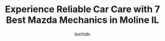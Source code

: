 ---
layout: ampstory
image: https://images.unsplash.com/photo-1626302592106-ad36b003cb39?ixlib=rb-4.0.3&ixid=MnwxMjA3fDB8MHxwaG90by1wYWdlfHx8fGVufDB8fHx8&auto=format&fit=crop&w=640&h=853&q=80
author: techidn
featured: false
description: When it comes to finding reliable automotive experts in Moline IL, USA, look no further than the 7 best Mazda Mechanic in the area. With their exceptional skills and dedication to providing 
title: Experience Reliable Car Care with 7 Best Mazda Mechanics in Moline IL
cover:
   title: Experience Reliable Car Care with 7 Best Mazda Mechanics in Moline IL
   subtitle: Rickpate
   background: https://images.unsplash.com/photo-1626302592106-ad36b003cb39?ixlib=rb-4.0.3&ixid=MnwxMjA3fDB8MHxwaG90by1wYWdlfHx8fGVufDB8fHx8&auto=format&fit=crop&w=640&h=853&q=80

pages: 
 - layout: thirds
   top: <h1>#1 Green Family Hyundai</h1>
   bottom: "<p>Had a great experience over the weekend. Was car shopping and thought I made an appointment at this dealership but I messed up and figured Id try my luck anyways.A per</p>"
   background: https://www.knot35.com/toplist/wp-content/uploads/2023/06/best-mazda-mechanic-1-in-moline-il-1685837508.jpeg
   backgroundblur: true
 - layout: thirds
   top: <h1>#2 Zimmerman Honda</h1>
   bottom: "<p>7030 44th Ave, Moline, IL 61265, United States</p>"
   background: https://www.knot35.com/toplist/wp-content/uploads/2023/06/best-mazda-mechanic-2-in-moline-il-1685837508.jpeg
   cta:
      link: https://www.knot35.com/toplist/experience-reliable-car-care-with-7-best-mazda-mechanics-in-moline-il/
      text: Experience Reliable Car Care with 7 Best Mazda Mechanics in Moline IL
 - layout: thirds
   top: <h1>#3 Midas</h1>
   bottom: "<p>4500 Avenue of the Cities, Moline, IL 61265, United States</p>"
   background: https://www.knot35.com/toplist/wp-content/uploads/2023/06/best-mazda-mechanic-3-in-moline-il-1685837509.jpeg
   cta:
      link: https://www.knot35.com/toplist/experience-reliable-car-care-with-7-best-mazda-mechanics-in-moline-il/
      text: Experience Reliable Car Care with 7 Best Mazda Mechanics in Moline IL
 - layout: thirds
   top: <h1>#4 QC Auto Service (Car-X Tire & Auto)</h1>
   bottom: "<p>2705 38th Ave, Moline, IL 61265, United States</p>"
   background: https://images.unsplash.com/photo-1489694553447-4c9339da310d?ixlib=rb-4.0.3&ixid=MnwxMjA3fDB8MHxwaG90by1wYWdlfHx8fGVufDB8fHx8&auto=format&fit=crop&w=640&h=853&q=80
   cta:
      link: https://www.knot35.com/toplist/experience-reliable-car-care-with-7-best-mazda-mechanics-in-moline-il/
      text: Experience Reliable Car Care with 7 Best Mazda Mechanics in Moline IL
 - layout: thirds
   top: <h1>#5 Camfield and Sons Auto Repair</h1>
   bottom: "<p>1555 18th Ave A, Moline, IL 61265, United States</p>"
   background: https://images.unsplash.com/photo-1620421680010-0766ff230392?ixlib=rb-4.0.3&ixid=MnwxMjA3fDB8MHxwaG90by1wYWdlfHx8fGVufDB8fHx8&auto=format&fit=crop&w=640&h=853&q=80
   cta:
      link: https://www.knot35.com/toplist/experience-reliable-car-care-with-7-best-mazda-mechanics-in-moline-il/
      text: Experience Reliable Car Care with 7 Best Mazda Mechanics in Moline IL
 - layout: thirds
   top: <h1>#6 Courtesy Kia Moline</h1>
   bottom: "<p>2401 39th Ave, Moline, IL 61265, United States</p>"
   background: https://images.unsplash.com/photo-1541356665065-22676f35dd40?ixlib=rb-4.0.3&ixid=MnwxMjA3fDB8MHxwaG90by1wYWdlfHx8fGVufDB8fHx8&auto=format&fit=crop&w=640&h=853&q=80
   cta:
      link: https://www.knot35.com/toplist/experience-reliable-car-care-with-7-best-mazda-mechanics-in-moline-il/
      text: Experience Reliable Car Care with 7 Best Mazda Mechanics in Moline IL
 - layout: thirds
   top: <h1>#7 Bi-State Auto Service Center</h1>
   bottom: "<p>1849 15th St Pl, Moline, IL 61265, United States</p>"
   background: https://images.unsplash.com/photo-1524169358666-79f22534bc6e?ixlib=rb-4.0.3&ixid=MnwxMjA3fDB8MHxwaG90by1wYWdlfHx8fGVufDB8fHx8&auto=format&fit=crop&w=640&h=853&q=80
   cta:
      link: https://www.knot35.com/toplist/experience-reliable-car-care-with-7-best-mazda-mechanics-in-moline-il/
      text: Experience Reliable Car Care with 7 Best Mazda Mechanics in Moline IL
 - layout: thirds
   middle: Continue reading...
   background: https://images.unsplash.com/photo-1510906594845-bc082582c8cc?ixlib=rb-4.0.3&ixid=MnwxMjA3fDB8MHxwaG90by1wYWdlfHx8fGVufDB8fHx8&auto=format&fit=crop&w=640&h=853&q=80
   cta:
      link: https://www.knot35.com/toplist/experience-reliable-car-care-with-7-best-mazda-mechanics-in-moline-il/
      text: Experience Reliable Car Care with 7 Best Mazda Mechanics in Moline IL
      
---